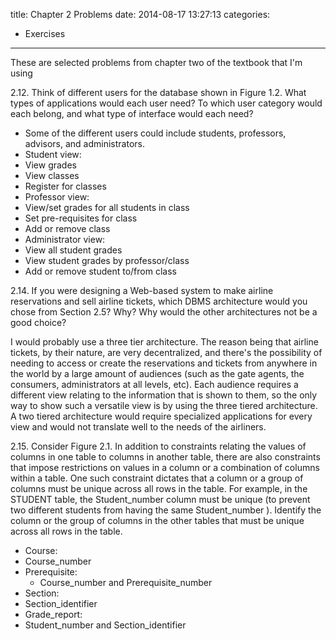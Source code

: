 title: Chapter 2 Problems
date: 2014-08-17 13:27:13
categories:
 - Exercises
---
These are selected problems from chapter two of the textbook that I'm using

<!-- more -->

2.12. Think of different users for the database shown in Figure 1.2. What types of applications would each user need? To which user category would each belong, and what type of interface would each need?

* Some of the different users could include students, professors, advisors, and administrators.
* Student view:
 * View grades
 * View classes
 * Register for classes
* Professor view:
 * View/set grades for all students in class
 * Set pre-requisites for class
 * Add or remove class
* Administrator view:
 * View all student grades
 * View student grades by professor/class
 * Add or remove student to/from class

2.14. If you were designing a Web-based system to make airline reservations and sell airline tickets, which DBMS architecture would you chose from Section 2.5? Why? Why would the other architectures not be a good choice?

I would probably use a three tier architecture. The reason being that airline tickets, by their nature, are very decentralized, and there's the possibility of needing to access or create the reservations and tickets from anywhere in the world by a large amount of audiences (such as the gate agents, the consumers, administrators at all levels, etc). Each audience requires a different view relating to the information that is shown to them, so the only way to show such a versatile view is by using the three tiered architecture. A two tiered architecture would require specialized applications for every view and would not translate well to the needs of the airliners.

2.15. Consider Figure 2.1. In addition to constraints relating the values of columns in one table to columns in another table, there are also constraints that impose restrictions on values in a column or a combination of columns within a table. One such constraint dictates that a column or a group of columns must be unique across all rows in the table. For example, in the STUDENT table, the Student_number column must be unique (to prevent two different students from having the same Student_number ). Identify the column or the group of columns in the other tables that must be unique across all rows in the table.

* Course:
 * Course_number
* Prerequisite:
  * Course_number and Prerequisite_number
* Section:
 * Section_identifier
* Grade_report:
 * Student_number and Section_identifier
